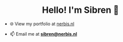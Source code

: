 <h1 align="center">Hello! I'm Sibren 👋</h1>

- 🌐 View my portfolio at [nerbis.nl](https://nerbis.nl/)

- 📫 Email me at **sibren@nerbis.nl**
  
<!--<h3 align="left">Support:</h3>
<p><a href="https://www.buymeacoffee.com/nerbis"> <img align="left" src="https://cdn.buymeacoffee.com/buttons/v2/default-yellow.png" height="50" width="210" alt="nerbis" /></a></p><br><br>-->
